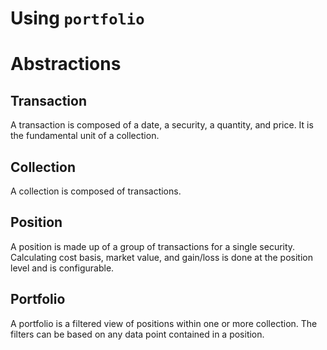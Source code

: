 # Using `portfolio`

# Abstractions

## Transaction

A transaction is composed of a date, a security, a quantity, and price. It is the fundamental unit of a collection.

## Collection

A collection is composed of transactions.

## Position

A position is made up of a group of transactions for a single security. Calculating cost basis, market value, and 
gain/loss is done at the position level and is configurable.

## Portfolio

A portfolio is a filtered view of positions within one or more collection. The filters can be based on any data point
contained in a position.